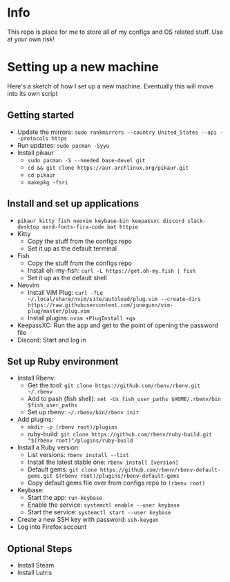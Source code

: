 # Info
This repo is place for me to store all of my configs and OS related stuff. Use at your own risk!

# Setting up a new machine
Here's a sketch of how I set up a new machine. Eventually this will move into its own script

## Getting started
* Update the mirrors: `sudo rankmirrors --country United_States --api --protocols https`
* Run updates: `sudo pacman -Syyu`
* Install pikaur
  * `sudo pacman -S --needed base-devel git`
  * `cd && git clone https://aur.archlinux.org/pikaur.git`
  * `cd pikaur`
  * `makepkg -fsri`

## Install and set up applications
* `pikaur kitty fish neovim keybase-bin keepassxc discord slack-desktop nerd-fonts-fira-code bat httpie`
* Kitty
  * Copy the stuff from the configs repo
  * Set it up as the default terminal
* Fish
  * Copy the stuff from the configs repo
  * Install oh-my-fish: `curl -L https://get.oh-my.fish | fish`
  * Set it up as the default shell
* Neovim
  * Install ViM Plug: `curl -fLo ~/.local/share/nvim/site/autoload/plug.vim --create-dirs https://raw.githubusercontent.com/junegunn/vim-plug/master/plug.vim`
  * Install plugins: `nvim +PlugInstall +qa`
* KeepassXC: Run the app and get to the point of opening the password file
* Discord: Start and log in

## Set up Ruby environment
* Install Rbenv:
  * Get the tool: `git clone https://github.com/rbenv/rbenv.git ~/.rbenv`
  * Add to pash (fish shell): `set -Ux fish_user_paths $HOME/.rbenv/bin $fish_user_paths`
  * Set up rbenv: `~/.rbenv/bin/rbenv init`
* Add plugins:
  * `mkdir -p (rbenv root)/plugins`
  * ruby-build: `git clone https://github.com/rbenv/ruby-build.git "$(rbenv root)"/plugins/ruby-build`
* Install a Ruby version:
  * List versions: `rbenv install --list`
  * Install the latest stable one: `rbenv install [version]`
  * Default gems: `git clone https://github.com/rbenv/rbenv-default-gems.git $(rbenv root)/plugins/rbenv-default-gems`
  * Copy default gems file over from configs repo to `(rbenv root)`
* Keybase:
  * Start the app: `run-keybase`
  * Enable the service: `systemctl enable --user keybase`
  * Start the service: `systemctl start --user keybase`
* Create a new SSH key with password: `ssh-keygen`
* Log into Firefox account

## Optional Steps
* Install Steam
* Install Lutris
